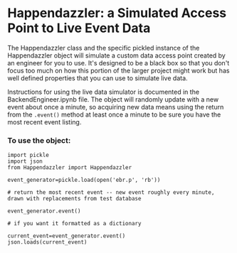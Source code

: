 # Happendazzler: a Simulated Access Point to Live Event Data 

The Happendazzler class and the specific pickled instance of the Happendazzler object will simulate a custom data access point created by an engineer for you to use. It's designed to be a black box so that you don't focus too much on how this portion of the larger project might work but has well defined properties that you can use to simulate live data.

Instructions for using the live data simulator is documented in the BackendEngineer.ipynb file. The object will randomly update with a new event about once a minute, so acquiring new data means using the return from the `.event()` method at least once a minute to be sure you have the most recent event listing. 

### To use the object: 

```
import pickle
import json
from Happendazzler import Happendazzler 

event_generator=pickle.load(open('ebr.p', 'rb'))

# return the most recent event -- new event roughly every minute, drawn with replacements from test database 

event_generator.event()

# if you want it formatted as a dictionary

current_event=event_generator.event()
json.loads(current_event)
```